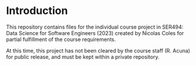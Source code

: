 ﻿# Introduction
This repository contains files for the individual course project in SER494: Data Science for Software Engineers (2023) created by Nicolas Coles for partial fulfillment of the course requirements.

At this time, this project has not been cleared by the course staff (R. Acuna) for public release, and must be kept within a private repository.
